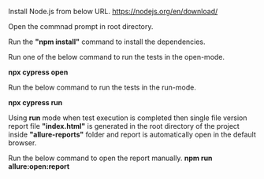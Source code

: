 Install Node.js from below URL.
https://nodejs.org/en/download/

Open the commnad prompt in root directory.

Run the **"npm install"** command to install the dependencies.

Run one of the below command to run the tests in the open-mode.

**npx cypress open**

Run the below command to run the tests in the run-mode.

**npx cypress run**

Using **run** mode when test execution is completed then single file version report file **"index.html"** is generated in the root directory of the project inside **"allure-reports"** folder and report is automatically open in the default browser.

Run the below command to open the report manually.
**npm run allure:open:report**
